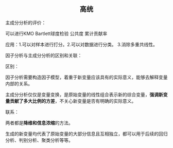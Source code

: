 <h2 align="center">高统</h2>

主成分分析的评价：

可以进行KMO    Bartlett球度检验   公共度    累计贡献率



应用：1.可以对样本进行打分。2.可以对数据进行分类。 3.消除多重共线性。





因子分析与主成分分析的区别和关联：

区别：

因子分析需要构造因子模型，着重于新变量应该具有的实际意义，能够去解释变量内部的关系。

主成分分析仅仅是变量变换，是原始变量的线性组合表示新的综合变量，**强调新变量贡献了多大比例的方差**，不关心新变量是否有明确的实际意义。



联系：

两者都是**降维和信息浓缩**的方法。

生成的新变量均代表了原始变量的大部分信息且互相独立，都可以用于后续的回归分析、判别分析、聚类分析等等。

